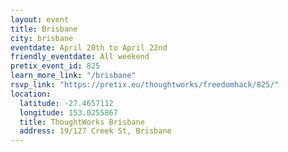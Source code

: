 ```yaml
---
layout: event
title: Brisbane
city: brisbane
eventdate: April 20th to April 22nd
friendly_eventdate: All weekend
pretix_event_id: 825
learn_more_link: "/brisbane"
rsvp_link: "https://pretix.eu/thoughtworks/freedomhack/825/"
location:
  latitude: -27.4657112
  longitude: 153.0255867
  title: ThoughtWorks Brisbane
  address: 19/127 Creek St, Brisbane
---
```


